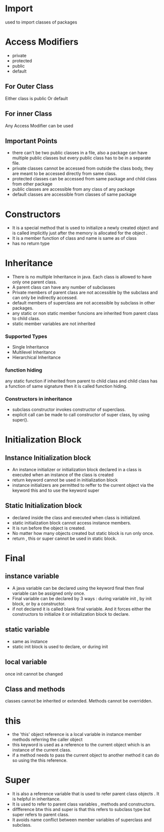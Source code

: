 # Import 
used to import classes of packages
# Access Modifiers
- private
- protected 
- public
- default

## For Outer Class 
Either class is public Or default
## For inner Class
Any Access Modifier can be used

## Important Points
- there can't be two public classes in a file, also a package can have multiple public classes but every public class has to be in a separate file.
- private classes cannot be accessed from outside the class body, they are meant to be accessed directly from same class.
- protected classes can be accessed from same package and child class from other package
- public classes are accessible from any class of any package
- default classes are accessible from classes of same package

# Constructors
- It is a special method that is used to initialize a newly created object and is called implicitly just after the memory is allocated for the object .
- It is a member function of class and name is same as of class
- has no return type
  
# Inheritance
- There is no multiple Inheritance in java. Each class is allowed to have only one parent class.
- A parent class can have any number of subclasses
- Private members of parent class are not accessible by the subclass and can only be indirectly accessed.
- default members of superclass are not accessible by subclass in other packages.
- any static or non static member funcions are inherited from parent class to child class.
- static member variables are not inherited

### Supported Types
- Single Inheritance
- Multilevel Inheritance
- Hierarchical Inheritance

### function hiding
any static function if inherited from parent to child class and child class has a function of same signature then it is called function hiding.

### Constructors in inheritance
- subclass constructor invokes constructor of superclass.
- explicit call can be made to call constructor of super class, by using super().

# Initialization Block
## Instance Initialization block
- An instance initializer or initialization block declared in a class is executed when an instance of the class is created
- return keyword cannot be used in initialization block
- instance initializers are permitted to reffer to the current object via the keyword this and to use the keyword super

## Static Initialization block
- declared inside the class and executed when class is initialized.
- static initialization block cannot access instance members.
- It is run before the object is created.
- No matter how many objects created but static block is run only once.
- return , this or super cannot be used in static block.
  
# Final
## instance variable
- A java variable can be declared using the keyword final then final variable can be assigned only once. 
- Final variable can be declared by 3 ways : during variable init , by init block, or by a constructor.
- if not declared it is called blank final variable. And it forces either the constructors to initialize it or initialization block to declare.
## static variable
- same as instance
- static init block is used to declare, or during init
## local variable
once init cannot be changed
## Class and methods
classes cannot be inherited or extended.
Methods cannot be overridden.

# this
- the 'this' object reference is a local variable in instance member methods referring the caller object
- this keyword is used as a reference to the current object which is an instance of the current class.
- if a method needs to pass the current object to another method it can do so using the this reference.

# Super
- It is also a reference variable that is used to refer parent class objects . It is helpful in inheritance.
- It is used to refer to parent class variables , methods and constructors.
- diffference btw this and super is that this refers to subclass type but super refers to parent class.
- It avoids name conflict between member variables of superclass and subclass.
